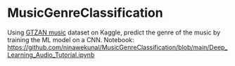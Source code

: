 # MusicGenreClassification
Using [GTZAN music]("https://www.kaggle.com/andradaolteanu/gtzan-dataset-music-genre-classification") dataset on Kaggle, predict the genre of the music by training the ML model on a CNN.
Notebook: https://github.com/ninawekunal/MusicGenreClassification/blob/main/Deep_Learning_Audio_Tutorial.ipynb

